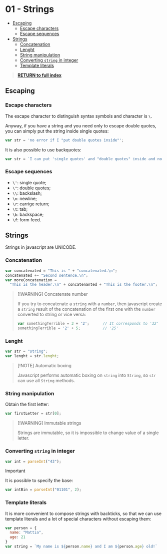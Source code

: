 # 01 - Strings <!-- omit from toc -->

- [Escaping](#escaping)
  - [Escape characters](#escape-characters)
  - [Escape sequences](#escape-sequences)
- [Strings](#strings)
  - [Concatenation](#concatenation)
  - [Lenght](#lenght)
  - [String manipulation](#string-manipulation)
  - [Converting `string` in integer](#converting-string-in-integer)
  - [Template literals](#template-literals)

> [**RETURN to full index**](Index.md)

## Escaping

### Escape characters

The escape character to distinguish syntax symbols and character is `\`.

Anyway, if you have a string and you need only to escape double quotes, you can simply put the string inside single quotes:

```js
var str = 'no error if I "put double quotes inside"';
```

It is also possible to use backquotes:

```js
var str = `I can put 'single quotes' and "double quotes" inside and no error occurs`;
```

### Escape sequences

- `\'`: single quote;
- `\"`: double quotes;
- `\\`: backslash;
- `\n`: newline;
- `\r`: carrige return;
- `\t`: tab;
- `\b`: backspace;
- `\f`: form feed.


## Strings

Strings in javascript are UNICODE.

### Concatenation

```js
var concatenated = "This is " + "concatenated.\n";
concatenated += "Second sentence.\n";
var moreConcatenation =
  "This is the header.\n" + concatenanted + "This is the footer.\n";
```

> [!WARNING] Concatenate number
>
> If you try to concatenate a `string` with a `number`, then javascript create a `string` result of the concatenation of the first one with the `number` converted to string or vice versa:
>
> ```js
> var somethingTerrible = 3 + '2';      // It corresponds to '32'
> somethingTerrible = '2' + 5;          // '25'
> ```

### Lenght

```js
var str = "string";
var lenght = str.lenght;
```

> [!NOTE] Automatic boxing
>
> Javascript performs automatic boxing on `string` into `String`, so `str` can use all `String` methods.

### String manipulation

Obtain the first letter:

```js
var firstLetter = str[0];
```

> [!WARNING] Immutable strings
>
> Strings are immutable, so it is impossible to change value of a single letter.

### Converting `string` in integer

```js
var int = parseInt("43");
```

> [!IMPORTANT]
> 
> It is possible to specify the base:
> 
> ```js
> var intBin = parseInt("01101", 2);
> ```

### Template literals

It is more convenient to compose strings with backticks, so that we can use template literals and a lot of special characters without escaping them:

```js
var person = {
  name: "Mattia",
  age: 21
}
var string = `My name is ${person.name} and I am ${person.age} old!`
```